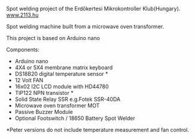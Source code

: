 Spot welding project of the Erdőkertesi Mikrokontroller Klub(Hungary).  www.2113.hu

Spot welding machine built from a microwave oven transformer.

This project is based on Arduino nano

Components:
- Arduino nano
- 4X4 or 5X4 membrane matrix keyboard
- DS18B20 digital temperature sensor *
- 12 Volt FAN
- 16x02 I2C LCD module with HD44780
- TIP122 NPN transistor *
- Solid State Relay SSR   e.g.Fotek SSR-40DA
- Microwave oven transformer   MOT
- Passive Buzzer Module
- Optional Footswitch / 18650 Battery Spot Welder


*Peter versions do not include temperature measurement and fan control.
